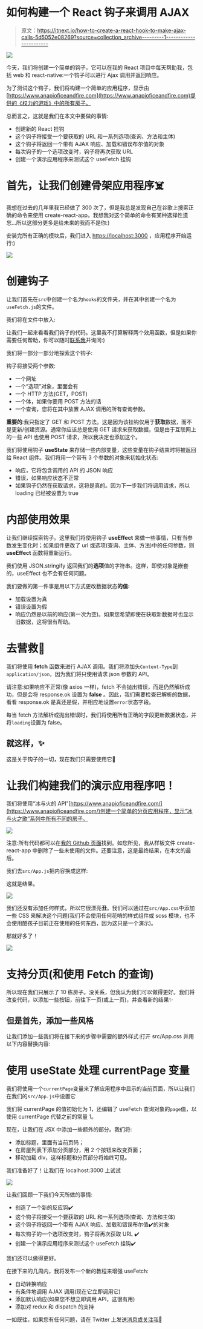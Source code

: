# 如何构建一个 React 钩子来调用 AJAX

> 原文：<https://itnext.io/how-to-create-a-react-hook-to-make-ajax-calls-5d5052e08269?source=collection_archive---------1----------------------->

![](img/8fc3de0d1402d88242f06941e0932181.png)

今天，我们将创建一个简单的钩子，它可以在我的 React 项目中每天帮助我，包括 web 和 react-native:一个钩子可以进行 Ajax 调用并返回响应。

为了测试这个钩子，我们将构建一个简单的应用程序，显示由[https://www.anapioficeandfire.com](https://www.anapioficeandfire.com)提供的《权力的游戏》中的所有房子。

总而言之，这就是我们在本文中要做的事情:

*   创建新的 React 挂钩
*   这个钩子将接受一个要获取的 URL 和一系列选项(查询、方法和主体)
*   这个钩子将返回一个带有 AJAX 响应、加载和错误布尔值的对象
*   每次钩子的一个选项改变时，钩子将再次获取 URL
*   创建一个演示应用程序来测试这个 useFetch 挂钩

# 首先，让我们创建骨架应用程序☠️

我想在过去的几年里我已经做了 300 次了，但是我总是发现自己在谷歌上搜索正确的命令来使用 create-react-app。我想我对这个简单的命令有某种选择性遗忘…所以这部分更多是给未来的我而不是你:)

安装完所有正确的模块后，我们进入 [https://localhost:3000](https://localhost:3000) ，应用程序开始运行:)

![](img/e643f0a9d72bc42b567679a26bc6b713.png)

# 创建钩子

让我们首先在`src`中创建一个名为`hooks`的文件夹，并在其中创建一个名为`useFetch.js`的文件。

我们将在文件中放入:

让我们一起来看看我们钩子的代码。这里我不打算解释两个效用函数，但是如果你需要任何帮助，你可以随时[联系我](https://twitter.com/urcoilbisurco)并询问:)

我们将一部分一部分地探索这个钩子:

钩子将接受两个参数:

*   一个网址
*   一个“选项”对象，里面会有
*   一个 HTTP 方法(GET，POST)
*   一个体，如果你要用 POST 方法的话
*   一个查询，您将在其中放置 AJAX 调用的所有查询参数。

**重要的**:我只指定了 GET 和 POST 方法。这是因为该挂钩仅用于**获取**数据，而不是更新/创建资源。通常你应该总是使用 GET 请求来获取数据，但是由于互联网上的一些 API 也使用 POST 请求，所以我决定也添加这个。

我们将使用钩子 **useState** 来存储一些内部变量，这些变量在钩子结束时将被返回给 React 组件。我们将用一个带有 3 个参数的对象来初始化状态:

*   响应，它将包含调用的 API 的 JSON 响应
*   错误，如果响应状态不正常
*   如果钩子仍然在获取请求，这将是真的。因为下一步我们将调用请求，所以 loading 已经被设置为 true

# 内部使用效果

让我们继续探索钩子。这里我们将使用钩子 **useEffect** 来做一些事情，只有当参数发生变化时；如果组件更改了 url 或选项(查询、主体、方法)中的任何参数，则 **useEffect** 函数将重新运行。

我们使用 JSON.stringify 返回我们的**选项**值的字符串。这样，即使对象是嵌套的，useEffect 也不会有任何问题。

我们要做的第一件事是用以下方式更改数据状态**的值:**

*   加载设置为真
*   错误设置为假
*   响应仍然是以前的响应(第一次为空)。如果您希望即使在获取新数据时也显示旧数据，这将很有帮助。

# 去营救🚀

我们将使用 **fetch** 函数来进行 AJAX 调用。我们将添加头`Content-Type`到`application/json`，因为我们将只使用请求 json 参数的 API。

请注意:如果响应不正常(像 axios 一样)，fetch 不会抛出错误，而是仍然解析成功，但是会将 response.ok 设置为 **false** 。因此，我们需要检查已解析的数据，看看 response.ok 是真还是假，并相应地设置`error`状态字段。

每当 fetch 方法解析或抛出错误时，我们将使用所有正确的字段更新数据状态，并将`loading`设置为 false。

## 就这样，✨

这是关于钩子的一切，现在我们只需要使用它🚀

# 让我们构建我们的演示应用程序吧！

我们将使用“冰与火的 API”[https://www.anapioficeandfire.com/](https://www.anapioficeandfire.com/)创建一个简单的分页应用程序，显示“冰与火之歌”系列中所有不同的房子。

![](img/dc1b85830b99f52e0c0f554f3addd1de.png)

注意:所有代码都可以在[我的 Github 页面](https://github.com/urcoilbisurco/useFetchDemoApp)找到。如您所见，我从样板文件 create-react-app 中删除了一些未使用的文件。还要注意，这是最终结果，在本文的最后。

我们去`src/App.js`把内容换成这样:

这就是结果。

![](img/a1c3395408fe2ede4cb7d82116714849.png)

我们还没有添加任何样式，所以它很漂亮**丑**。我们可以通过在`src/App.css`中添加一些 CSS 来解决这个问题(我们不会使用任何花哨的样式组件或 scss 模块，也不会使用酷孩子目前正在使用的任何东西，因为这只是一个演示)。

那就好多了！

![](img/6b1ea21836b19f8ba6615018198cb55f.png)

# 支持分页(和使用 Fetch 的查询)

所以现在我们只展示了 10 栋房子。没关系，但我认为我们可以做得更好。我们将改变代码，以添加一些按钮，前往下一页(或上一页)，并查看新的结果✨

## 但是首先，添加一些风格

让我们添加一些我们将在接下来的步骤中需要的额外样式:打开 src/App.css 并用以下内容替换内容:

# 使用 useState 处理 currentPage 变量

我们将使用一个`currentPage`变量来了解应用程序中显示的当前页面，所以让我们在我们的`src/App.js`中设置它

我们将 currentPage 的值初始化为 1，还编辑了 useFetch 查询对象的`page`值，以使用 currentPage 代替之前的常量 1。

现在，让我们在 JSX 中添加一些额外的部分。我们将:

*   添加标题，里面有当前页码；
*   在房屋列表下添加分页部分，用 2 个按钮来改变页面；
*   移动加载 div，这样标题和分页部分将始终可见。

我们准备好了！让我们在 localhost:3000 上试试

![](img/ee13330ee8eeb76127780920936a02cf.png)

让我们回顾一下我们今天所做的事情:

*   创造了一个新的反应钩✔️
*   这个钩子将接受一个要获取的 URL 和一系列选项(查询、方法和主体)
*   这个钩子将返回一个带有 AJAX 响应、加载和错误布尔值✔️的对象
*   每次钩子的一个选项改变时，钩子将再次获取 URL ✔️
*   创建一个演示应用程序来测试这个 useFetch 挂钩✔️

我们还可以做得更好。

在接下来的几周内，我将发布一个新的教程来增强 useFetch:

*   自动转换响应
*   有条件地调用 AJAX 调用(现在它立即调用它)
*   添加默认响应(如果您不想立即调用 API，这很有用)
*   添加对 redux 和 dispatch 的支持

一如既往，如果您有任何问题，请在 Twitter 上发送[消息或关注我](https://twitter.com/urcoilbisurco)💛